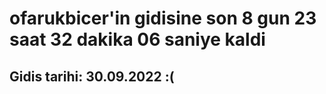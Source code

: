 # ofarukbicer'in gidisine son 8 gun 23 saat 32 dakika 06 saniye kaldi

## Gidis tarihi: 30.09.2022 :(